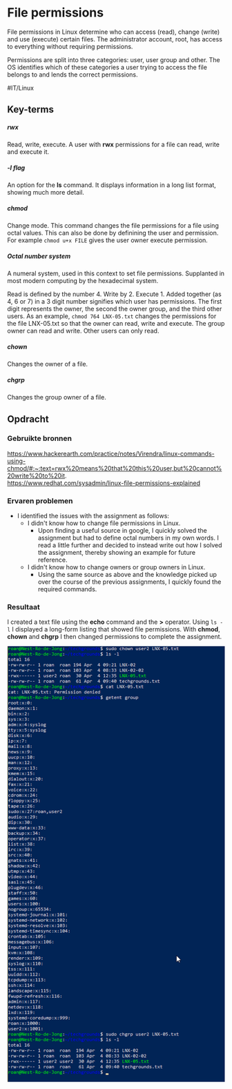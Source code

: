 # File permissions
File permissions in Linux determine who can access (read), change (write) and use (execute) certain files. The administrator account, root, has access to everything without requiring permissions.

Permissions are split into three categories: user, user group and other. The OS identifies which of these categories a user trying to access the file belongs to and lends the correct permissions.

#IT/Linux

## Key-terms
##### rwx
Read, write, execute. A user with **rwx** permissions for a file can read, write and execute it.

##### -l flag
An option for the **ls** command. It displays information in a long list format, showing much more detail.

##### chmod
Change mode. This command changes the file permissions for a file using octal values. This can also be done by definining the user and permission. For example `chmod u+x FILE` gives the user owner execute permission.

##### Octal number system
A numeral system, used in this context to set file permissions. Supplanted in most modern computing by the hexadecimal system.

Read is defined by the number 4. Write by 2. Execute 1. Added together (as 4, 6 or 7) in a 3 digit number signifies which user has permissions. The first digit represents the owner, the second the owner group, and the third other users. As an example, `chmod 764 LNX-05.txt` changes the permissions for the file LNX-05.txt so that the owner can read, write and execute. The group owner can read and write. Other users can only read.

##### chown
Changes the owner of a file.

##### chgrp
Changes the group owner of a file.

## Opdracht
### Gebruikte bronnen
https://www.hackerearth.com/practice/notes/Virendra/linux-commands-using-chmod/#:~:text=rwx%20means%20that%20this%20user,but%20cannot%20write%20to%20it.  
https://www.redhat.com/sysadmin/linux-file-permissions-explained


### Ervaren problemen
* I identified the issues with the assignment as follows:
	* I didn't know how to change file permissions in Linux.
		* Upon finding a useful source in google, I quickly solved the assignment but had to define octal numbers in my own words. I read a little further and decided to instead write out how I solved  the assignment, thereby showing an example for future reference.
	* I didn't know how to change owners or group owners in Linux.
		* Using the same source as above and the knowledge picked up over the course of the previous assignments, I quickly found the required commands.

### Resultaat
I created a text file using the **echo** command and the **\>** operator. Using `ls -l` I displayed a long-form listing that showed file permissions. With **chmod**, **chown** and **chgrp** I then changed permissions to complete the assignment.

![screenshot showing me changing users](../../00_includes/LNX-05_screenshot2.png)